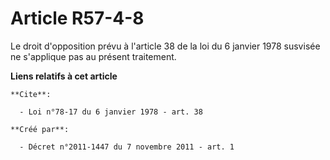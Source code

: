 # Article R57-4-8

Le droit d'opposition prévu à l'article 38 de la loi du 6 janvier 1978 susvisée ne s'applique pas au présent traitement.

**Liens relatifs à cet article**

	**Cite**:

	  - Loi n°78-17 du 6 janvier 1978 - art. 38

	**Créé par**:

	  - Décret n°2011-1447 du 7 novembre 2011 - art. 1

